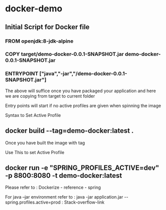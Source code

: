 # docker-demo

## Initial Script for Docker file 

 

### FROM openjdk:8-jdk-alpine 

 
 

### COPY target/demo-docker-0.0.1-SNAPSHOT.jar demo-docker-0.0.1-SNAPSHOT.jar 

### ENTRYPOINT ["java","-jar","/demo-docker-0.0.1-SNAPSHOT.jar"] 

 

 

The above will suffice once you have packaged your application and here we are copying from target to current folder 

Entry points will start if no active profiles are given when spinning the image 

 

Syntax to Set Active Profile 

 

## docker build --tag=demo-docker:latest . 

 

Once you have built the image with tag 

 

Use This to set Active Profile 

 

## docker run -e "SPRING_PROFILES_ACTIVE=dev" -p 8800:8080 -t demo-docker:latest 

 

Please refer to : Dockerize - reference - spring 

 

For java –jar environment refer to : java -jar application.jar --spring.profiles.active=prod : Stack-overflow-link 
